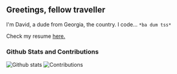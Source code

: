 ## Greetings, fellow traveller

I'm David, a dude from Georgia, the country. I code... `*ba dum tss*`

Check my resume [here.](https://memory-hunter.github.io/memory-hunter/)

### Github Stats and Contributions
![Github stats](https://github-readme-stats.vercel.app/api?username=memory-hunter&show_icons=true&hide_border=true) ![Contributions](https://github-contributor-stats.vercel.app/api?username=memory-hunter&limit=5)

